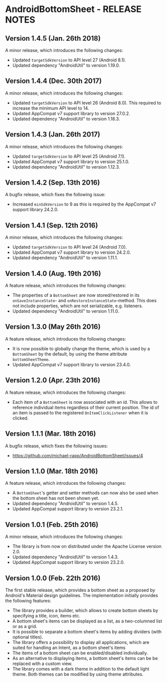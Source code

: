 # AndroidBottomSheet - RELEASE NOTES

## Version 1.4.5 (Jan. 26th 2018)

A minor release, which introduces the following changes:

- Updated `targetSdkVersion` to API level 27 (Android 8.1).
- Updated dependency "AndroidUtil" to version 1.19.0.

## Version 1.4.4 (Dec. 30th 2017)

A minor release, which introduces the following changes:

- Updated `targetSdkVersion` to API level 26 (Android 8.0). This required to increase the minimum API level to 14.
- Updated AppCompat v7 support library to version 27.0.2.
- Updated dependency "AndroidUtil" to version 1.18.3.

## Version 1.4.3 (Jan. 26th 2017)

A minor release, which introduces the following changes:

- Updated `targetSdkVersion` to API level 25 (Android 7.1).
- Updated AppCompat v7 support library to version 25.1.0.
- Updated dependency "AndroidUtil" to version 1.12.3.

## Version 1.4.2 (Sep. 13th 2016)

A bugfix release, which fixes the following issue:

- Increased `minSdkVersion` to 9 as this is required by the AppCompat v7 support library 24.2.0.

## Version 1.4.1 (Sep. 12th 2016)

A minor release, which introduces the following changes:

- Updated `targetSdkVersion` to API level 24 (Android 7.0).
- Updated AppCompat v7 support library to version 24.2.0.
- Updated dependency "AndroidUtil" to version 1.11.1.

## Version 1.4.0 (Aug. 19th 2016)

A feature release, which introduces the following changes:

- The properties of a `BottomSheet` are now stored/restored in its `onSaveInstanceState`- and `onRestoreInstanceState`-method. This does not include properties, which are not serializable, e.g. listeners.
- Updated dependency "AndroidUtil" to version 1.11.0.

## Version 1.3.0 (May 26th 2016)

A feature release, which introduces the following changes:

- It is now possible to globally change the theme, which is used by a `BottomSheet` by the default, by using the theme attribute `bottomSheetTheme`.
- Updated AppCompat v7 support library to version 23.4.0.

## Version 1.2.0 (Apr. 23th 2016)

A feature release, which introduces the following changes:

- Each item of a `BottomSheet` is now associated with an id. This allows to reference individual items regardless of their current position. The id of an item is passed to the registered `OnItemClickListener` when it is clicked.

## Version 1.1.1 (Mar. 18th 2016)

A bugfix release, which fixes the following issues:

- https://github.com/michael-rapp/AndroidBottomSheet/issues/4

## Version 1.1.0 (Mar. 18th 2016)

A feature release, which introduces the following changes:

- A `BottomSheet`'s getter and setter methods can now also be used when the bottom sheet has not been shown yet.
- Updated dependency "AndroidUtil" to version 1.4.5.
- Updated AppCompat support library to version 23.2.1.

## Version 1.0.1 (Feb. 25th 2016)

A minor release, which introduces the following changes:

- The library is from now on distributed under the Apache License version 2.0. 
- Updated dependency "AndroidUtil" to version 1.4.3.
- Updated AppCompat support library to version 23.2.0.

## Version 1.0.0 (Feb. 22th 2016)

The first stable release, which provides a bottom sheet as a proposed by Android's Material design guidelines. The implementation initially provides the following features:

- The library provides a builder, which allows to create bottom sheets by specifying a title, icon, items etc.
- A bottom sheet's items can be displayed as a list, as a two-columned list or as a grid.
- It is possible to separate a bottom sheet's items by adding dividers (with optional titles).
- The library offers a possibility to display all applications, which are suited for handling an Intent, as a bottom sheet's items
- The items of a bottom sheet can be enabled/disabled individually.
- As an alternative to displaying items, a bottom sheet's items can be be replaced with a custom view.
- The library comes with a dark theme in addition to the default light theme. Both themes can be modified by using theme attributes.